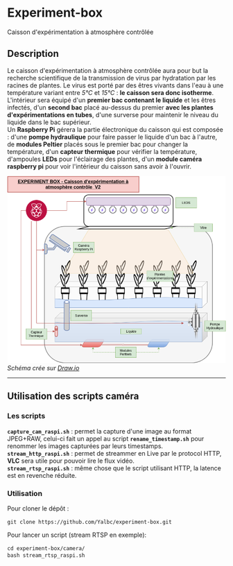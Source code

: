 # Experiment-box
Caisson d'expérimentation à atmosphère contrôlée

## Description 
Le caisson d'expérimentation à atmosphère contrôlée aura pour but la recherche scientifique de la transmission de virus par hydratation par les racines de plantes. Le virus est porté par des êtres vivants dans l'eau à une température variant entre *5°C* et *15°C* : **le caisson sera donc isotherme**.  
L'intérieur sera équipé d'un **premier bac contenant le liquide** et les êtres infectés, d'un **second bac** placé au-dessus du premier **avec les plantes d'expérimentations en tubes**, d'une surverse pour maintenir le niveau du liquide dans le bac supérieur.  
Un **Raspberry Pi** gérera la partie électronique du caisson qui est composée : d'une **pompe hydraulique** pour faire passer le liquide d'un bac à l'autre, de **modules Peltier** placés sous le premier bac pour changer la température, d'un **capteur thermique** pour vérifier la température, d'ampoules **LEDs** pour l'éclairage des plantes, d'un **module caméra raspberry pi** pour voir l'intérieur du caisson sans avoir à l'ouvrir.  

![Schema_experiment-box](experiment-box-V2.png)
*Schéma crée sur [Draw.io](https://www.draw.io/)*
___

## Utilisation des scripts caméra
### Les scripts
**`capture_cam_raspi.sh`** : permet la capture d'une image au format JPEG+RAW, celui-ci fait un appel au script **`rename_timestamp.sh`** pour renommer les images capturées par leurs timestamps.  
**`stream_http_raspi.sh`** : permet de streammer en Live par le protocol HTTP, **VLC** sera utile pour pouvoir lire le flux vidéo.  
**`stream_rtsp_raspi.sh`** : même chose que le script utilisant HTTP, la latence est en revenche réduite.  

### Utilisation
Pour cloner le dépôt :

    git clone https://github.com/Yalbc/experiment-box.git

Pour lancer un script (stream RTSP en exemple):

    cd experiment-box/camera/
    bash stream_rtsp_raspi.sh

